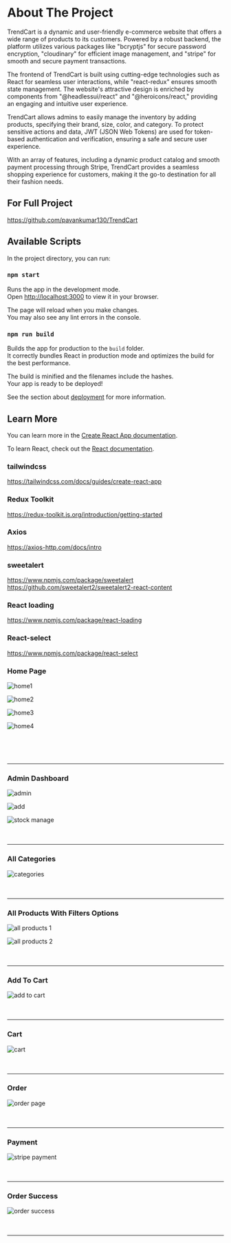 # About The Project

TrendCart is a dynamic and user-friendly e-commerce website that offers a wide range of products to its customers. Powered by a robust backend, the platform utilizes various packages like "bcryptjs" for secure password encryption, "cloudinary" for efficient image management, and "stripe" for smooth and secure payment transactions.

The frontend of TrendCart is built using cutting-edge technologies such as React for seamless user interactions, while "react-redux" ensures smooth state management. The website's attractive design is enriched by components from "@headlessui/react" and "@heroicons/react," providing an engaging and intuitive user experience.

TrendCart allows admins to easily manage the inventory by adding products, specifying their brand, size, color, and category. To protect sensitive actions and data, JWT (JSON Web Tokens) are used for token-based authentication and verification, ensuring a safe and secure user experience.

With an array of features, including a dynamic product catalog and smooth payment processing through Stripe, TrendCart provides a seamless shopping experience for customers, making it the go-to destination for all their fashion needs.

## For Full Project

https://github.com/pavankumar130/TrendCart

## Available Scripts

In the project directory, you can run:

### `npm start`

Runs the app in the development mode.\
Open [http://localhost:3000](http://localhost:3000) to view it in your browser.

The page will reload when you make changes.\
You may also see any lint errors in the console.

### `npm run build`

Builds the app for production to the `build` folder.\
It correctly bundles React in production mode and optimizes the build for the best performance.

The build is minified and the filenames include the hashes.\
Your app is ready to be deployed!

See the section about [deployment](https://facebook.github.io/create-react-app/docs/deployment) for more information.

## Learn More

You can learn more in the [Create React App documentation](https://facebook.github.io/create-react-app/docs/getting-started).

To learn React, check out the [React documentation](https://reactjs.org/).

### tailwindcss

https://tailwindcss.com/docs/guides/create-react-app

### Redux Toolkit

https://redux-toolkit.js.org/introduction/getting-started

### Axios

https://axios-http.com/docs/intro

### sweetalert

https://www.npmjs.com/package/sweetalert
https://github.com/sweetalert2/sweetalert2-react-content

### React loading

https://www.npmjs.com/package/react-loading

### React-select

https://www.npmjs.com/package/react-select

### Home Page

![home1](https://github.com/pavankumar130/TrendCart/assets/122618703/9eb0f4bc-2a9f-4869-b771-2c3472a9cc9a)

![home2](https://github.com/pavankumar130/TrendCart/assets/122618703/6443ae05-003e-4f03-b767-9784b12c2f76)

![home3](https://github.com/pavankumar130/TrendCart/assets/122618703/4e4149e0-6db1-4cd3-9103-6d6a71349ebe)

![home4](https://github.com/pavankumar130/TrendCart/assets/122618703/1f1ea694-c0ec-4e4a-a02e-429a09b14383)

<br><br><br><hr>

### Admin Dashboard

![admin](https://github.com/pavankumar130/TrendCart/assets/122618703/0b361aa3-cca9-4429-b55c-7600b4cf7665)

![add](https://github.com/pavankumar130/TrendCart/assets/122618703/36ed824e-081e-45b1-9fa6-8b5ef33d8205)

![stock manage](https://github.com/pavankumar130/TrendCart/assets/122618703/35c83803-e8e1-4d87-b053-72316f562467)
<br><br><br><hr>

### All Categories

![categories](https://github.com/pavankumar130/TrendCart/assets/122618703/2dae4bb8-1de5-4540-a813-9ebacc345524)
<br><br><br><hr>

### All Products With Filters Options

![all products 1](https://github.com/pavankumar130/TrendCart/assets/122618703/a7077734-62fa-41f1-8f03-3cd9a0ed0dfe)

![all products 2](https://github.com/pavankumar130/TrendCart/assets/122618703/bd208a91-7b1f-4854-aad5-5b88f7218d72)
<br><br><br><hr>

### Add To Cart

![add to cart](https://github.com/pavankumar130/TrendCart-Back-End/assets/122618703/a581e616-f7a9-459d-a9c4-b776e18ea069)
<br><br><br><hr>

### Cart

![cart](https://github.com/pavankumar130/TrendCart-Back-End/assets/122618703/93ad24ba-781d-402b-941d-03f4091e15f5)
<br><br><br><hr>

### Order

![order page](https://github.com/pavankumar130/TrendCart-Back-End/assets/122618703/e6fa7982-c356-4b7f-bb0c-ff820381831d)
<br><br><br><hr>

### Payment

![stripe payment](https://github.com/pavankumar130/TrendCart-Back-End/assets/122618703/0bba7b9c-c707-486f-bf89-307af9315490)
<br><br><br><hr>

### Order Success

![order success](https://github.com/pavankumar130/TrendCart-Back-End/assets/122618703/fa3dc3bb-cd41-45f5-aeb6-035c1972a147)
<br><br><br><hr>
